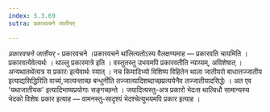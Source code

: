 ```yaml
---
index: 5.3.69
sutra: प्रकारवचने जातीयर्

---
```

_प्रकारवचने जातीयर्_ - प्रकारवचने ।प्रकारवचने था॑लित्यतोऽस्य वैलक्षण्यमाह — प्रकारवति चायमिति । प्रकारवत्येवेत्यर्थः । थाल्लु प्रकारमात्रे इति । वस्तुतस्तु उभयमपि प्रकारवतीति न्याय्यम्, अविशेषात् । अन्यथातथे॑त्यत्र स प्रकारः इत्येवार्थः स्यात् । नच किमादिभ्यो विशिष्य विहितेन थाला जातीयरो बाधात्तज्जातीय इत्याद्यसिद्धिरिति वाच्यं,जात्यन्ताच्छ बन्धुनी॑ति तज्जात्यादिशब्दाच्छप्रत्ययेनैव तज्जातीयादसिद्धेः । अत एव 'यथाजातीयक' इत्यादिभाष्यप्रयोगाः सङ्गच्छन्ते । जयादित्यस्तु-अत्र प्रकारो भेदःस थाल्विधौ सामान्यस्य भेदको विशेषः प्रकार इत्याह — वामनस्तु-सादृश्यं भेदश्चेत्युभयमपि प्रकार इत्याह । 